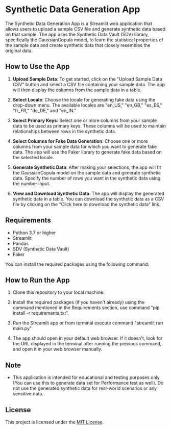 # Synthetic Data Generation App

The Synthetic Data Generation App is a Streamlit web application that allows users to upload a sample CSV file and generate synthetic data based on that sample. The app uses the Synthetic Data Vault (SDV) library, specifically the GaussianCopula model, to learn the statistical properties of the sample data and create synthetic data that closely resembles the original data.


## How to Use the App

1. **Upload Sample Data**: To get started, click on the "Upload Sample Data CSV" button and select a CSV file containing your sample data. The app will then display the columns from the sample data in a table.

2. **Select Locale**: Choose the locale for generating fake data using the drop-down menu. The available locales are "en_US," "en_GB," "es_ES," "fr_FR," "de_DE," and "en_IN."

3. **Select Primary Keys**: Select one or more columns from your sample data to be used as primary keys. These columns will be used to maintain relationships between rows in the synthetic data.

4. **Select Columns for Fake Data Generation**: Choose one or more columns from your sample data for which you want to generate fake data. The app will use the Faker library to generate fake data based on the selected locale.

5. **Generate Synthetic Data**: After making your selections, the app will fit the GaussianCopula model on the sample data and generate synthetic data. Specify the number of rows you want in the synthetic data using the number input.

6. **View and Download Synthetic Data**: The app will display the generated synthetic data in a table. You can download the synthetic data as a CSV file by clicking on the "Click here to download the synthetic data" link.

## Requirements

- Python 3.7 or higher
- Streamlit
- Pandas
- SDV (Synthetic Data Vault)
- Faker

You can install the required packages using the following command:

## How to Run the App

1. Clone this repository to your local machine:
2. Install the required packages (if you haven't already) using the command mentioned in the Requirements section, use command "pip install -r requirements.txt".

3. Run the Streamlit app or from terminal execute command "streamlit run main.py"

4. The app should open in your default web browser. If it doesn't, look for the URL displayed in the terminal after running the previous command, and open it in your web browser manually.

## Note

- This application is intended for educational and testing purposes only (You can use this to generate data set for Performance test as well). Do not use the generated synthetic data for real-world scenarios or any sensitive data.

## License

This project is licensed under the [MIT License](LICENSE).
